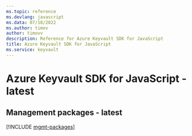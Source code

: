 ```yaml
---
ms.topic: reference
ms.devlang: javascript
ms.data: 07/18/2022
ms.author: timov
author: timovv
description: Reference for Azure Keyvault SDK for JavaScript
title: Azure Keyvault SDK for JavaScript
ms.service: keyvault
---
```

# Azure Keyvault SDK for JavaScript - latest

## Management packages - latest
[!INCLUDE [mgmt-packages](keyvault-mgmt-index.md)]
